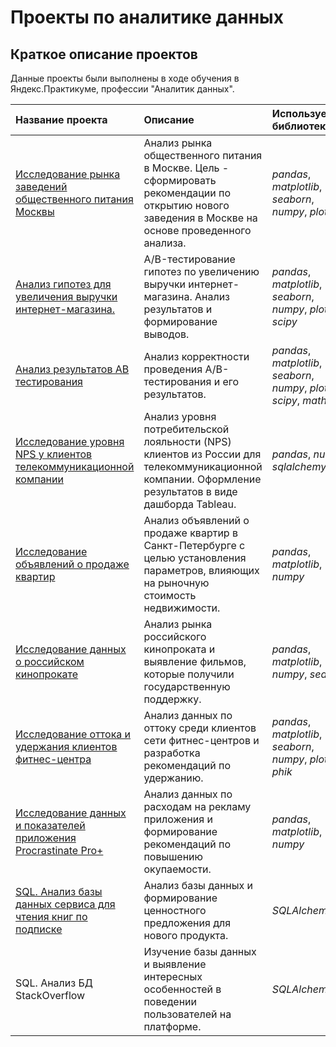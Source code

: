 # Проекты по аналитике данных


## Краткое описание проектов

Данные проекты были выполнены в ходе обучения в Яндекс.Практикуме, профессии "Аналитик данных".

| Название проекта | Описание | Используемые библиотеки | 
| :---------------------- | :---------------------- | :---------------------- |
| [Исследование рынка заведений общественного питания Москвы](Market-research-of-catering) | Анализ рынка общественного питания в Москве. Цель - сформировать рекомендации по открытию нового заведения в Москве на основе проведенного анализа.| *pandas*, *matplotlib*, *seaborn*, *numpy*, *plotly* |
| [Анализ гипотез для увеличения выручки интернет-магазина.](AB-test-of-increasing-the-revenue-of-online-store) | A/B-тестирование гипотез по увеличению выручки интернет-магазина. Анализ результатов и формирование выводов.| *pandas*, *matplotlib*, *seaborn*, *numpy*, *plotly*, *scipy* |
| [Анализ результатов AB тестирования](Research-of-AB-testing-results) | Анализ корректности проведения A/B-тестирования и его результатов.| *pandas*, *matplotlib*, *seaborn*, *numpy*, *plotly*, *scipy*, *math* |
| [Исследование уровня NPS у клиентов телекоммуникационной компании](Research-of-NPS-clients-of-the-telecommunication-company) | Анализ уровня потребительской лояльности (NPS) клиентов из России для телекоммуникационной компании. Оформление результатов в виде дашборда Tableau.| *pandas*, *numpy*, *sqlalchemy*|
| [Исследование объявлений о продаже квартир](Research-of-apartment-sales-ads) | Анализ объявлений о продаже квартир в Санкт-Петербурге с целью установления параметров, влияющих на рыночную стоимость недвижимости.| *pandas*, *matplotlib*, *numpy*|
| [Исследование данных о российском кинопрокате](Research-of-data-on-Russian-film-distribution) | Анализ рынка российского кинопроката и выявление фильмов, которые получили государственную поддержку.| *pandas*, *matplotlib*, *numpy*, *seaborn*|
| [Исследование оттока и удержания клиентов фитнес-центра](Research-of-outflow-and-retention-of-fitness-center-customers) | Анализ данных по оттоку среди клиентов сети фитнес-центров и разработка рекомендаций по удержанию.| *pandas*, *matplotlib*, *seaborn*, *numpy*, *plotly*, *phik*|
| [Исследование данных и показателей приложения Procrastinate Pro+](Research-of-the-Procrastinate-Pro+-application) | Анализ данных по расходам на рекламу приложения и формирование рекомендаций по повышению окупаемости.| *pandas*, *matplotlib*, *numpy*|
| [SQL. Анализ базы данных сервиса для чтения книг по подписке](Research-of-the-database-of-the-service-for-reading) | Анализ базы данных и формирование ценностного предложения для нового продукта.| *SQLAlchemy*|
| SQL. Анализ БД StackOverflow| Изучение базы данных и выявление интересных особенностей в поведении пользователей на платформе.| *SQLAlchemy*|

